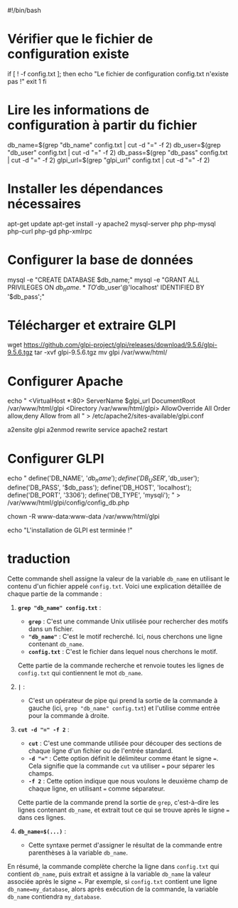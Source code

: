 #!/bin/bash

# Vérifier que le fichier de configuration existe
if [ ! -f config.txt ]; then
  echo "Le fichier de configuration config.txt n'existe pas !"
  exit 1
fi

# Lire les informations de configuration à partir du fichier
db_name=$(grep "db_name" config.txt | cut -d "=" -f 2)
db_user=$(grep "db_user" config.txt | cut -d "=" -f 2)
db_pass=$(grep "db_pass" config.txt | cut -d "=" -f 2)
glpi_url=$(grep "glpi_url" config.txt | cut -d "=" -f 2)

# Installer les dépendances nécessaires
apt-get update
apt-get install -y apache2 mysql-server php php-mysql php-curl php-gd php-xmlrpc

# Configurer la base de données
mysql -e "CREATE DATABASE $db_name;"
mysql -e "GRANT ALL PRIVILEGES ON $db_name.* TO '$db_user'@'localhost' IDENTIFIED BY '$db_pass';"

# Télécharger et extraire GLPI
wget https://github.com/glpi-project/glpi/releases/download/9.5.6/glpi-9.5.6.tgz
tar -xvf glpi-9.5.6.tgz
mv glpi /var/www/html/

# Configurer Apache
echo "
<VirtualHost *:80>
  ServerName $glpi_url
  DocumentRoot /var/www/html/glpi
  <Directory /var/www/html/glpi>
    AllowOverride All
    Order allow,deny
    Allow from all
  </Directory>
</VirtualHost>
" > /etc/apache2/sites-available/glpi.conf

a2ensite glpi
a2enmod rewrite
service apache2 restart

# Configurer GLPI
echo "
define('DB_NAME', '$db_name');
define('DB_USER', '$db_user');
define('DB_PASS', '$db_pass');
define('DB_HOST', 'localhost');
define('DB_PORT', '3306');
define('DB_TYPE', 'mysqli');
" > /var/www/html/glpi/config/config_db.php

chown -R www-data:www-data /var/www/html/glpi

echo "L'installation de GLPI est terminée !"



# traduction
Cette commande shell assigne la valeur de la variable `db_name` en utilisant le contenu d'un fichier appelé `config.txt`. Voici une explication détaillée de chaque partie de la commande :

1. **`grep "db_name" config.txt`** :
    
    - **`grep`** : C'est une commande Unix utilisée pour rechercher des motifs dans un fichier.
    - **`"db_name"`** : C'est le motif recherché. Ici, nous cherchons une ligne contenant `db_name`.
    - **`config.txt`** : C'est le fichier dans lequel nous cherchons le motif.
    
    Cette partie de la commande recherche et renvoie toutes les lignes de `config.txt` qui contiennent le mot `db_name`.
    
2. **`|`** :
    
    - C'est un opérateur de pipe qui prend la sortie de la commande à gauche (ici, `grep "db_name" config.txt`) et l'utilise comme entrée pour la commande à droite.
3. **`cut -d "=" -f 2`** :
    
    - **`cut`** : C'est une commande utilisée pour découper des sections de chaque ligne d'un fichier ou de l'entrée standard.
    - **`-d "="`** : Cette option définit le délimiteur comme étant le signe `=`. Cela signifie que la commande `cut` va utiliser `=` pour séparer les champs.
    - **`-f 2`** : Cette option indique que nous voulons le deuxième champ de chaque ligne, en utilisant `=` comme séparateur.
    
    Cette partie de la commande prend la sortie de `grep`, c'est-à-dire les lignes contenant `db_name`, et extrait tout ce qui se trouve après le signe `=` dans ces lignes.
    
4. **`db_name=$(...)`** :
    
    - Cette syntaxe permet d'assigner le résultat de la commande entre parenthèses à la variable `db_name`.

En résumé, la commande complète cherche la ligne dans `config.txt` qui contient `db_name`, puis extrait et assigne à la variable `db_name` la valeur associée après le signe `=`. Par exemple, si `config.txt` contient une ligne `db_name=my_database`, alors après exécution de la commande, la variable `db_name` contiendra `my_database`.